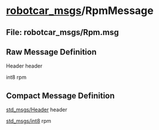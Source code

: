 # [robotcar_msgs](../README.md)/RpmMessage #

## File: robotcar_msgs/Rpm.msg
## Raw Message Definition

Header header  
  
int8 rpm  


## Compact Message Definition

[std_msgs/Header](http://docs.ros.org/en/melodic/api/std_msgs/html/msg/Header.html) header  
  
[std_msgs/int8](http://docs.ros.org/en/melodic/api/std_msgs/html/msg/Int8.html) rpm  
